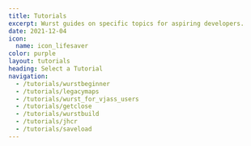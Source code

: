 ```yaml
---
title: Tutorials
excerpt: Wurst guides on specific topics for aspiring developers.
date: 2021-12-04
icon:
  name: icon_lifesaver
color: purple
layout: tutorials
heading: Select a Tutorial
navigation:
  - /tutorials/wurstbeginner
  - /tutorials/legacymaps
  - /tutorials/wurst_for_vjass_users
  - /tutorials/getclose
  - /tutorials/wurstbuild
  - /tutorials/jhcr
  - /tutorials/saveload
---
```

